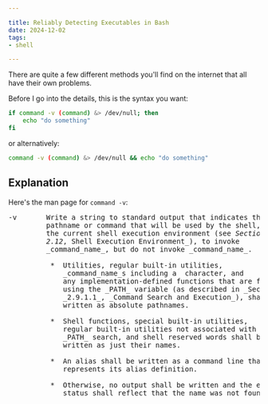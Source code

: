 ```yaml
---

title: Reliably Detecting Executables in Bash
date: 2024-12-02
tags:
- shell

---
```


There are quite a few different methods you'll find on the internet that all have their own problems.

Before I go into the details, this is the syntax you want:

```bash
if command -v (command) &> /dev/null; then
	echo "do something"
fi
```

or alternatively:

```bash
command -v (command) &> /dev/null && echo "do something"
```

## Explanation

Here's the man page for `command -v`:

<pre>
-v       Write a string to standard output that indicates the  
         pathname or command that will be used by the shell, in  
         the current shell execution environment (see <i>Section  
         2.12</i>, Shell Execution Environment_), to invoke  
         _command_name_, but do not invoke _command_name_.  
  
          *  Utilities, regular built-in utilities,  
             _command_name_s including a <slash> character, and  
             any implementation-defined functions that are found  
             using the _PATH_ variable (as described in _Section_  
             _2.9.1.1_, _Command Search and Execution_), shall be  
             written as absolute pathnames.  
  
          *  Shell functions, special built-in utilities,  
             regular built-in utilities not associated with a  
             _PATH_ search, and shell reserved words shall be  
             written as just their names.  
  
          *  An alias shall be written as a command line that  
             represents its alias definition.  
  
          *  Otherwise, no output shall be written and the exit  
             status shall reflect that the name was not found.
</pre>
<!--stackedit_data:
eyJoaXN0b3J5IjpbLTY3NzM0NzQ2Nl19
-->